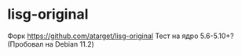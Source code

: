 # lisg-original

Форк https://github.com/atarget/lisg-original
Тест на ядро 5.6-5.10+? (Пробовал на Debian 11.2)
